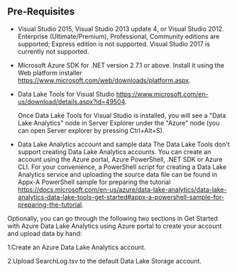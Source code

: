 ## Pre-Requisites
* Visual Studio 2015, Visual Studio 2013 update 4, or Visual Studio 2012. Enterprise (Ultimate/Premium), Professional, Community editions are supported; Express edition is not supported. Visual Studio 2017 is currently not supported.
* Microsoft Azure SDK for .NET version 2.7.1 or above. Install it using the Web platform installer https://www.microsoft.com/web/downloads/platform.aspx.
* Data Lake Tools for Visual Studio https://www.microsoft.com/en-us/download/details.aspx?id=49504.

  Once Data Lake Tools for Visual Studio is installed, you will see a "Data Lake Analytics" node in Server Explorer under the "Azure" node (you can open Server explorer by pressing Ctrl+Alt+S).
* Data Lake Analytics account and sample data The Data Lake Tools don't support creating Data Lake Analytics accounts. You can create an account using the Azure portal, Azure PowerShell, .NET SDK or Azure CLI. For your convenience, a PowerShell script for creating a Data Lake Analytics service and uploading the source data file can be found in Appx-A PowerShell sample for preparing the tutorial https://docs.microsoft.com/en-us/azure/data-lake-analytics/data-lake-analytics-data-lake-tools-get-started#appx-a-powershell-sample-for-preparing-the-tutorial.

Optionally, you can go through the following two sections in Get Started with Azure Data Lake Analytics using Azure portal to create your account and upload data by hand:

1.Create an Azure Data Lake Analytics account.

2.Upload SearchLog.tsv to the default Data Lake Storage account.
